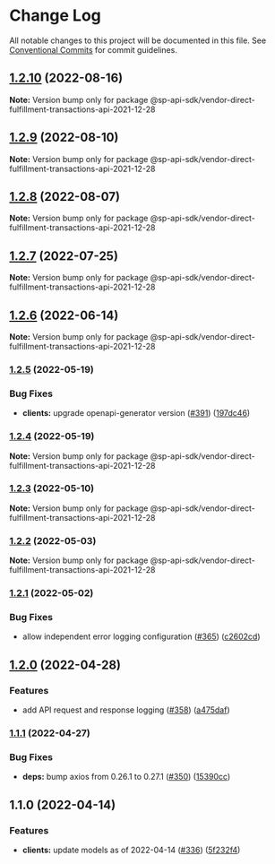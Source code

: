 # Change Log

All notable changes to this project will be documented in this file.
See [Conventional Commits](https://conventionalcommits.org) for commit guidelines.

## [1.2.10](https://github.com/bizon/selling-partner-api-sdk/compare/@sp-api-sdk/vendor-direct-fulfillment-transactions-api-2021-12-28@1.2.9...@sp-api-sdk/vendor-direct-fulfillment-transactions-api-2021-12-28@1.2.10) (2022-08-16)

**Note:** Version bump only for package @sp-api-sdk/vendor-direct-fulfillment-transactions-api-2021-12-28

## [1.2.9](https://github.com/bizon/selling-partner-api-sdk/compare/@sp-api-sdk/vendor-direct-fulfillment-transactions-api-2021-12-28@1.2.8...@sp-api-sdk/vendor-direct-fulfillment-transactions-api-2021-12-28@1.2.9) (2022-08-10)

**Note:** Version bump only for package @sp-api-sdk/vendor-direct-fulfillment-transactions-api-2021-12-28

## [1.2.8](https://github.com/bizon/selling-partner-api-sdk/compare/@sp-api-sdk/vendor-direct-fulfillment-transactions-api-2021-12-28@1.2.7...@sp-api-sdk/vendor-direct-fulfillment-transactions-api-2021-12-28@1.2.8) (2022-08-07)

**Note:** Version bump only for package @sp-api-sdk/vendor-direct-fulfillment-transactions-api-2021-12-28

## [1.2.7](https://github.com/bizon/selling-partner-api-sdk/compare/@sp-api-sdk/vendor-direct-fulfillment-transactions-api-2021-12-28@1.2.6...@sp-api-sdk/vendor-direct-fulfillment-transactions-api-2021-12-28@1.2.7) (2022-07-25)

**Note:** Version bump only for package @sp-api-sdk/vendor-direct-fulfillment-transactions-api-2021-12-28

## [1.2.6](https://github.com/bizon/selling-partner-api-sdk/compare/@sp-api-sdk/vendor-direct-fulfillment-transactions-api-2021-12-28@1.2.5...@sp-api-sdk/vendor-direct-fulfillment-transactions-api-2021-12-28@1.2.6) (2022-06-14)

**Note:** Version bump only for package @sp-api-sdk/vendor-direct-fulfillment-transactions-api-2021-12-28

### [1.2.5](https://github.com/bizon/selling-partner-api-sdk/compare/@sp-api-sdk/vendor-direct-fulfillment-transactions-api-2021-12-28@1.2.4...@sp-api-sdk/vendor-direct-fulfillment-transactions-api-2021-12-28@1.2.5) (2022-05-19)

### Bug Fixes

* **clients:** upgrade openapi-generator version ([#391](https://github.com/bizon/selling-partner-api-sdk/issues/391)) ([197dc46](https://github.com/bizon/selling-partner-api-sdk/commit/197dc466e267d953907e9488a038c6424d78bb23))

### [1.2.4](https://github.com/bizon/selling-partner-api-sdk/compare/@sp-api-sdk/vendor-direct-fulfillment-transactions-api-2021-12-28@1.2.3...@sp-api-sdk/vendor-direct-fulfillment-transactions-api-2021-12-28@1.2.4) (2022-05-19)

**Note:** Version bump only for package @sp-api-sdk/vendor-direct-fulfillment-transactions-api-2021-12-28

### [1.2.3](https://github.com/bizon/selling-partner-api-sdk/compare/@sp-api-sdk/vendor-direct-fulfillment-transactions-api-2021-12-28@1.2.2...@sp-api-sdk/vendor-direct-fulfillment-transactions-api-2021-12-28@1.2.3) (2022-05-10)

**Note:** Version bump only for package @sp-api-sdk/vendor-direct-fulfillment-transactions-api-2021-12-28

### [1.2.2](https://github.com/bizon/selling-partner-api-sdk/compare/@sp-api-sdk/vendor-direct-fulfillment-transactions-api-2021-12-28@1.2.1...@sp-api-sdk/vendor-direct-fulfillment-transactions-api-2021-12-28@1.2.2) (2022-05-03)

**Note:** Version bump only for package @sp-api-sdk/vendor-direct-fulfillment-transactions-api-2021-12-28

### [1.2.1](https://github.com/bizon/selling-partner-api-sdk/compare/@sp-api-sdk/vendor-direct-fulfillment-transactions-api-2021-12-28@1.2.0...@sp-api-sdk/vendor-direct-fulfillment-transactions-api-2021-12-28@1.2.1) (2022-05-02)

### Bug Fixes

* allow independent error logging configuration ([#365](https://github.com/bizon/selling-partner-api-sdk/issues/365)) ([c2602cd](https://github.com/bizon/selling-partner-api-sdk/commit/c2602cda750a2634de5e1a188bb8e12cfb4feb15))

## [1.2.0](https://github.com/bizon/selling-partner-api-sdk/compare/@sp-api-sdk/vendor-direct-fulfillment-transactions-api-2021-12-28@1.1.1...@sp-api-sdk/vendor-direct-fulfillment-transactions-api-2021-12-28@1.2.0) (2022-04-28)

### Features

* add API request and response logging ([#358](https://github.com/bizon/selling-partner-api-sdk/issues/358)) ([a475daf](https://github.com/bizon/selling-partner-api-sdk/commit/a475daf869450ce0e5cb03b8ea31e7b5ebca9132))

### [1.1.1](https://github.com/bizon/selling-partner-api-sdk/compare/@sp-api-sdk/vendor-direct-fulfillment-transactions-api-2021-12-28@1.1.0...@sp-api-sdk/vendor-direct-fulfillment-transactions-api-2021-12-28@1.1.1) (2022-04-27)

### Bug Fixes

* **deps:** bump axios from 0.26.1 to 0.27.1 ([#350](https://github.com/bizon/selling-partner-api-sdk/issues/350)) ([15390cc](https://github.com/bizon/selling-partner-api-sdk/commit/15390cc1dbbcd4d82c830b429539ee2c5b30784b))

## 1.1.0 (2022-04-14)

### Features

* **clients:** update models as of 2022-04-14 ([#336](https://github.com/bizon/selling-partner-api-sdk/issues/336)) ([5f232f4](https://github.com/bizon/selling-partner-api-sdk/commit/5f232f43cd5a5873fd064276f1f19ae77a7048fe))
